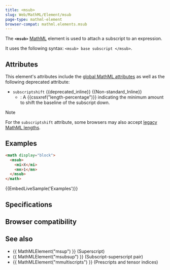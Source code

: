```yaml
---
title: <msub>
slug: Web/MathML/Element/msub
page-type: mathml-element
browser-compat: mathml.elements.msub
---
```




The **`<msub>`** [MathML](/Web/MathML) element is used to attach a subscript to an expression.

It uses the following syntax: `<msub> base subscript </msub>`.

## Attributes

This element's attributes include the [global MathML attributes](/Web/MathML/Global_attributes) as well as the following deprecated attribute:

- `subscriptshift` {{deprecated_inline}} {{Non-standard_Inline}}
  - : A {{cssxref("length-percentage")}} indicating the minimum amount to shift the baseline of the subscript down.

> [!NOTE]
> For the `subscriptshift` attribute, some browsers may also accept [legacy MathML lengths](/Web/MathML/Values#legacy_mathml_lengths).

## Examples

```html
<math display="block">
  <msub>
    <mi>X</mi>
    <mn>1</mn>
  </msub>
</math>
```

{{EmbedLiveSample('Examples')}}

## Specifications



## Browser compatibility



## See also

- {{ MathMLElement("msup") }} (Superscript)
- {{ MathMLElement("msubsup") }} (Subscript-superscript pair)
- {{ MathMLElement("mmultiscripts") }} (Prescripts and tensor indices)
